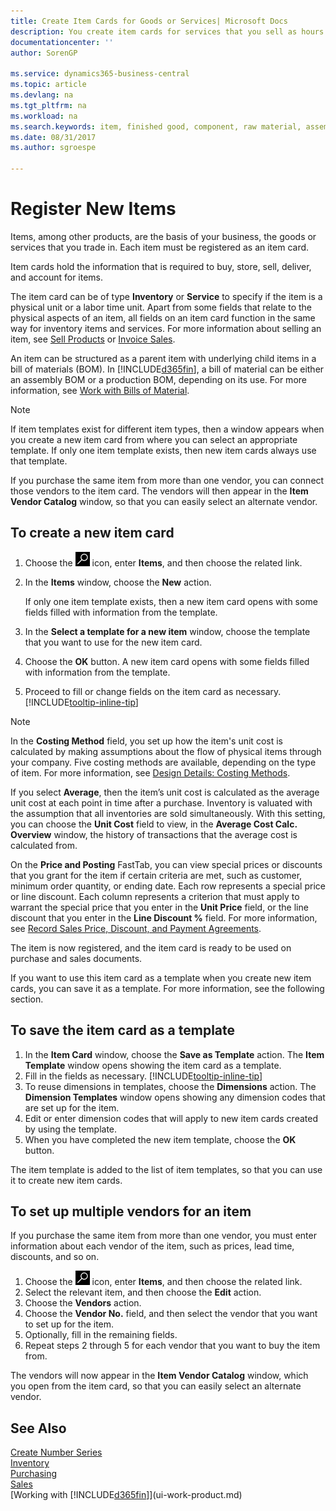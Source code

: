 ```yaml
---
title: Create Item Cards for Goods or Services| Microsoft Docs
description: You create item cards for services that you sell as hours and for physical products, such as assembly items, finished goods, components, or raw material, that you sell from your inventory.
documentationcenter: ''
author: SorenGP

ms.service: dynamics365-business-central
ms.topic: article
ms.devlang: na
ms.tgt_pltfrm: na
ms.workload: na
ms.search.keywords: item, finished good, component, raw material, assembly item
ms.date: 08/31/2017
ms.author: sgroespe

---
```

# Register New Items
Items, among other products, are the basis of your business, the goods or services that you trade in. Each item must be registered as an item card.

Item cards hold the information that is required to buy, store, sell, deliver, and account for items.

The item card can be of type **Inventory** or **Service** to specify if the item is a physical unit or a labor time unit. Apart from some fields that relate to the physical aspects of an item, all fields on an item card function in the same way for inventory items and services. For more information about selling an item, see [Sell Products](sales-how-sell-products.md) or [Invoice Sales](sales-how-invoice-sales.md).

An item can be structured as a parent item with underlying child items in a bill of materials (BOM). In [!INCLUDE[d365fin](includes/d365fin_md.md)], a bill of material can be either an assembly BOM or a production BOM, depending on its use. For more information, see [Work with Bills of Material](inventory-how-work-BOMs.md).

> [!NOTE]  
>   If item templates exist for different item types, then a window appears when you create a new item card from where you can select an appropriate template. If only one item template exists, then new item cards always use that template.

If you purchase the same item from more than one vendor, you can connect those vendors to the item card. The vendors will then appear in the **Item Vendor Catalog** window, so that you can easily select an alternate vendor.

## To create a new item card
1. Choose the ![Search for Page or Report](media/ui-search/search_small.png "Search for Page or Report icon") icon, enter **Items**, and then choose the related link.  
2. In the **Items** window, choose the **New** action.

    If only one item template exists, then a new item card opens with some fields filled with information from the template.
3. In the **Select a template for a new item** window, choose the template that you want to use for the new item card.
4. Choose the **OK** button. A new item card opens with some fields filled with information from the template.
5. Proceed to fill or change fields on the item card as necessary. [!INCLUDE[tooltip-inline-tip](includes/tooltip-inline-tip_md.md)]

> [!NOTE]
> In the **Costing Method** field, you set up how the item's unit cost is calculated by making assumptions about the flow of physical items through your company. Five costing methods are available, depending on the type of item. For more information, see [Design Details: Costing Methods](design-details-costing-methods.md).
>
> If you select **Average**, then the item’s unit cost is calculated as the average unit cost at each point in time after a purchase. Inventory is valuated with the assumption that all inventories are sold simultaneously. With this setting, you can choose the **Unit Cost** field to view, in the **Average Cost Calc. Overview** window, the history of transactions that the average cost is calculated from.

On the **Price and Posting** FastTab, you can view special prices or discounts that you grant for the item if certain criteria are met, such as customer, minimum order quantity, or ending date. Each row represents a special price or line discount. Each column represents a criterion that must apply to warrant the special price that you enter in the **Unit Price** field, or the line discount that you enter in the **Line Discount %** field. For more information, see [Record Sales Price, Discount, and Payment Agreements](sales-how-record-sales-price-discount-payment-agreements.md).

The item is now registered, and the item card is ready to be used on purchase and sales documents.

If you want to use this item card as a template when you create new item cards, you can save it as a template. For more information, see the following section.

## To save the item card as a template
1. In the **Item Card** window, choose the **Save as Template** action. The **Item Template** window opens showing the item card as a template.
2. Fill in the fields as necessary. [!INCLUDE[tooltip-inline-tip](includes/tooltip-inline-tip_md.md)]
3. To reuse dimensions in templates, choose the **Dimensions** action. The **Dimension Templates** window opens showing any dimension codes that are set up for the item.
4. Edit or enter dimension codes that will apply to new item cards created by using the template.
5. When you have completed the new item template, choose the **OK** button.

The item template is added to the list of item templates, so that you can use it to create new item cards.

## To set up multiple vendors for an item  
If you purchase the same item from more than one vendor, you must enter information about each vendor of the item, such as prices, lead time, discounts, and so on.  

1.  Choose the ![Search for Page or Report](media/ui-search/search_small.png "Search for Page or Report icon") icon, enter **Items**, and then choose the related link.  
2.  Select the relevant item, and then choose the **Edit** action.  
3.  Choose the **Vendors** action.  
4.  Choose the **Vendor No.** field, and then select the vendor that you want to set up for the item.  
5.  Optionally, fill in the remaining fields.  
6.  Repeat steps 2 through 5 for each vendor that you want to buy the item from.

The vendors will now appear in the **Item Vendor Catalog** window, which you open from the item card, so that you can easily select an alternate vendor.

## See Also
[Create Number Series](ui-create-number-series.md)  
[Inventory](inventory-manage-inventory.md)  
[Purchasing](purchasing-manage-purchasing.md)  
[Sales](sales-manage-sales.md)  
[Working with [!INCLUDE[d365fin](includes/d365fin_md.md)]](ui-work-product.md)
